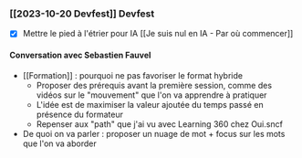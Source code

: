 ### [[2023-10-20 Devfest]] Devfest

- [x] Mettre le pied à l'étrier pour IA
	[[Je suis nul en IA - Par où commencer]]

#### Conversation avec Sebastien Fauvel

- [[Formation]] : pourquoi ne pas favoriser le format hybride
	- Proposer des prérequis avant la première session, comme des vidéos sur le "mouvement" que l'on va apprendre à pratiquer
	- L'idée est de maximiser la valeur ajoutée du temps passé en présence du formateur
	- Repenser aux "path" que j'ai vu avec Learning 360 chez Oui.sncf
- De quoi on va parler : proposer un nuage de mot + focus sur les mots que l'on va aborder 